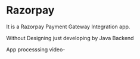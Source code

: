 # Razorpay
It is a  Razorpay Payment Gateway Integration app.

Without Designing just developing by Java Backend

App processsing video-


